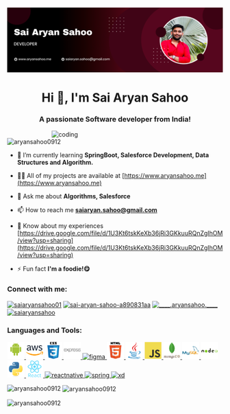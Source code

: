![logo](https://github.com/aryansahoo0912/aryansahoo0912/blob/main/Black%20and%20Red%20Gradient%20Professional%20LinkedIn%20Banner.png)
<h1 align="center">Hi 👋, I'm Sai Aryan Sahoo</h1>
<h3 align="center">A passionate Software developer from India!</h3>

<img align="right" alt="coding" width="400" src="https://media3.giphy.com/media/qgQUggAC3Pfv687qPC/giphy.gif">


<p align="left"> <img src="https://komarev.com/ghpvc/?username=aryansahoo0912&label=Profile%20views&color=0e75b6&style=flat" alt="aryansahoo0912" /> </p>

- 🌱 I’m currently learning **SpringBoot, Salesforce Development, Data Structures and Algorithm.**

- 👨‍💻 All of my projects are available at [https://www.aryansahoo.me](https://www.aryansahoo.me)

- 💬 Ask me about **Algorithms, Salesforce**

- 📫 How to reach me **saiaryan.sahoo@gmail.com**

- 📄 Know about my experiences [https://drive.google.com/file/d/1U3Kt6tskKeXb36jRi3GKkuuRQnZgIhOM/view?usp=sharing](https://drive.google.com/file/d/1U3Kt6tskKeXb36jRi3GKkuuRQnZgIhOM/view?usp=sharing)

- ⚡ Fun fact **I'm a foodie!😋**

<h3 align="left">Connect with me:</h3>
<p align="left">
<a href="https://twitter.com/SaiAryanSahoo1" target="blank"><img align="center" src="https://raw.githubusercontent.com/rahuldkjain/github-profile-readme-generator/master/src/images/icons/Social/twitter.svg" alt="saiaryansahoo01" height="30" width="40" /></a>
<a href="https://linkedin.com/in/sai-aryan-sahoo-a890831aa" target="blank"><img align="center" src="https://raw.githubusercontent.com/rahuldkjain/github-profile-readme-generator/master/src/images/icons/Social/linked-in-alt.svg" alt="sai-aryan-sahoo-a890831aa" height="30" width="40" /></a>
<a href="https://instagram.com/____.aryansahoo.____" target="blank"><img align="center" src="https://raw.githubusercontent.com/rahuldkjain/github-profile-readme-generator/master/src/images/icons/Social/instagram.svg" alt="____.aryansahoo.____" height="30" width="40" /></a>
<a href="https://www.leetcode.com/saiaryansahoo" target="blank"><img align="center" src="https://raw.githubusercontent.com/rahuldkjain/github-profile-readme-generator/master/src/images/icons/Social/leet-code.svg" alt="saiaryansahoo" height="30" width="40" /></a>
</p>

<h3 align="left">Languages and Tools:</h3>
<p align="left"> <a href="https://developer.android.com" target="_blank" rel="noreferrer"> <img src="https://raw.githubusercontent.com/devicons/devicon/master/icons/android/android-original-wordmark.svg" alt="android" width="40" height="40"/> </a> <a href="https://aws.amazon.com" target="_blank" rel="noreferrer"> <img src="https://raw.githubusercontent.com/devicons/devicon/master/icons/amazonwebservices/amazonwebservices-original-wordmark.svg" alt="aws" width="40" height="40"/> </a> <a href="https://www.w3schools.com/css/" target="_blank" rel="noreferrer"> <img src="https://raw.githubusercontent.com/devicons/devicon/master/icons/css3/css3-original-wordmark.svg" alt="css3" width="40" height="40"/> </a> <a href="https://expressjs.com" target="_blank" rel="noreferrer"> <img src="https://raw.githubusercontent.com/devicons/devicon/master/icons/express/express-original-wordmark.svg" alt="express" width="40" height="40"/> </a> <a href="https://www.figma.com/" target="_blank" rel="noreferrer"> <img src="https://www.vectorlogo.zone/logos/figma/figma-icon.svg" alt="figma" width="40" height="40"/> </a> <a href="https://www.w3.org/html/" target="_blank" rel="noreferrer"> <img src="https://raw.githubusercontent.com/devicons/devicon/master/icons/html5/html5-original-wordmark.svg" alt="html5" width="40" height="40"/> </a> <a href="https://www.java.com" target="_blank" rel="noreferrer"> <img src="https://raw.githubusercontent.com/devicons/devicon/master/icons/java/java-original.svg" alt="java" width="40" height="40"/> </a> <a href="https://developer.mozilla.org/en-US/docs/Web/JavaScript" target="_blank" rel="noreferrer"> <img src="https://raw.githubusercontent.com/devicons/devicon/master/icons/javascript/javascript-original.svg" alt="javascript" width="40" height="40"/> </a> <a href="https://www.mongodb.com/" target="_blank" rel="noreferrer"> <img src="https://raw.githubusercontent.com/devicons/devicon/master/icons/mongodb/mongodb-original-wordmark.svg" alt="mongodb" width="40" height="40"/> </a> <a href="https://www.mysql.com/" target="_blank" rel="noreferrer"> <img src="https://raw.githubusercontent.com/devicons/devicon/master/icons/mysql/mysql-original-wordmark.svg" alt="mysql" width="40" height="40"/> </a> <a href="https://nodejs.org" target="_blank" rel="noreferrer"> <img src="https://raw.githubusercontent.com/devicons/devicon/master/icons/nodejs/nodejs-original-wordmark.svg" alt="nodejs" width="40" height="40"/> </a> <a href="https://www.python.org" target="_blank" rel="noreferrer"> <img src="https://raw.githubusercontent.com/devicons/devicon/master/icons/python/python-original.svg" alt="python" width="40" height="40"/> </a> <a href="https://reactjs.org/" target="_blank" rel="noreferrer"> <img src="https://raw.githubusercontent.com/devicons/devicon/master/icons/react/react-original-wordmark.svg" alt="react" width="40" height="40"/> </a> <a href="https://reactnative.dev/" target="_blank" rel="noreferrer"> <img src="https://reactnative.dev/img/header_logo.svg" alt="reactnative" width="40" height="40"/> </a> <a href="https://spring.io/" target="_blank" rel="noreferrer"> <img src="https://www.vectorlogo.zone/logos/springio/springio-icon.svg" alt="spring" width="40" height="40"/> </a> <a href="https://www.adobe.com/products/xd.html" target="_blank" rel="noreferrer"> <img src="https://cdn.worldvectorlogo.com/logos/adobe-xd.svg" alt="xd" width="40" height="40"/> </a> </p>

<p><img align="left" src="https://github-readme-stats.vercel.app/api/top-langs?username=aryansahoo0912&show_icons=true&locale=en&layout=compact" alt="aryansahoo0912" /></p>

<p>&nbsp;<img align="center" src="https://github-readme-stats.vercel.app/api?username=aryansahoo0912&show_icons=true&locale=en" alt="aryansahoo0912" /></p>

<p><img align="center" src="https://github-readme-streak-stats.herokuapp.com/?user=aryansahoo0912&" alt="aryansahoo0912" /></p>
